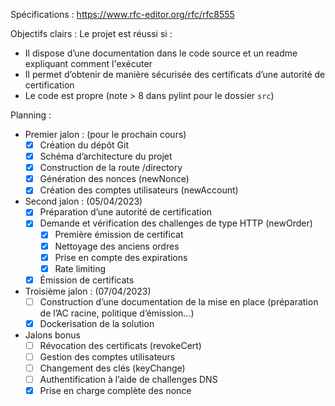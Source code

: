 Spécifications : https://www.rfc-editor.org/rfc/rfc8555  

Objectifs clairs : Le projet est réussi si : 

* Il dispose d’une documentation dans le code source et un readme expliquant comment l'exécuter 
* Il permet d’obtenir de manière sécurisée des certificats d’une autorité de certification 
* Le code est propre (note > 8 dans pylint pour le dossier `src`) 

Planning : 

* Premier jalon : (pour le prochain cours) 
  * [x] Création du dépôt Git 
  * [x] Schéma d’architecture du projet 
  * [x] Construction de la route /directory 
  * [x] Génération des nonces (newNonce) 
  * [x] Création des comptes utilisateurs (newAccount) 

* Second jalon :  (05/04/2023) 
  * [x] Préparation d’une autorité de certification 
  * [x] Demande et vérification des challenges de type HTTP (newOrder) 
    * [x] Première émission de certificat
    * [x] Nettoyage des anciens ordres
    * [x] Prise en compte des expirations
    * [x] Rate limiting
  * [x] Émission de certificats 

* Troisième jalon : (07/04/2023) 
  * [ ] Construction d’une documentation de la mise en place (préparation de l’AC racine, politique d’émission...) 
  * [x] Dockerisation de la solution 

* Jalons bonus 
  * [ ] Révocation des certificats (revokeCert) 
  * [ ] Gestion des comptes utilisateurs
  * [ ] Changement des clés (keyChange) 
  * [ ] Authentification à l’aide de challenges DNS 
  * [x] Prise en charge complète des nonce